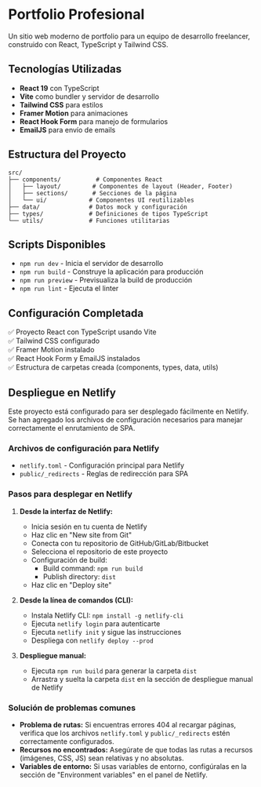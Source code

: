 # Portfolio Profesional

Un sitio web moderno de portfolio para un equipo de desarrollo freelancer, construido con React, TypeScript y Tailwind CSS.

## Tecnologías Utilizadas

- **React 19** con TypeScript
- **Vite** como bundler y servidor de desarrollo
- **Tailwind CSS** para estilos
- **Framer Motion** para animaciones
- **React Hook Form** para manejo de formularios
- **EmailJS** para envío de emails

## Estructura del Proyecto

```
src/
├── components/          # Componentes React
│   ├── layout/         # Componentes de layout (Header, Footer)
│   ├── sections/       # Secciones de la página
│   └── ui/            # Componentes UI reutilizables
├── data/              # Datos mock y configuración
├── types/             # Definiciones de tipos TypeScript
└── utils/             # Funciones utilitarias
```

## Scripts Disponibles

- `npm run dev` - Inicia el servidor de desarrollo
- `npm run build` - Construye la aplicación para producción
- `npm run preview` - Previsualiza la build de producción
- `npm run lint` - Ejecuta el linter

## Configuración Completada

✅ Proyecto React con TypeScript usando Vite  
✅ Tailwind CSS configurado  
✅ Framer Motion instalado  
✅ React Hook Form y EmailJS instalados  
✅ Estructura de carpetas creada (components, types, data, utils)  

## Despliegue en Netlify

Este proyecto está configurado para ser desplegado fácilmente en Netlify. Se han agregado los archivos de configuración necesarios para manejar correctamente el enrutamiento de SPA.

### Archivos de configuración para Netlify

- `netlify.toml` - Configuración principal para Netlify
- `public/_redirects` - Reglas de redirección para SPA

### Pasos para desplegar en Netlify

1. **Desde la interfaz de Netlify:**
   - Inicia sesión en tu cuenta de Netlify
   - Haz clic en "New site from Git"
   - Conecta con tu repositorio de GitHub/GitLab/Bitbucket
   - Selecciona el repositorio de este proyecto
   - Configuración de build:
     - Build command: `npm run build`
     - Publish directory: `dist`
   - Haz clic en "Deploy site"

2. **Desde la línea de comandos (CLI):**
   - Instala Netlify CLI: `npm install -g netlify-cli`
   - Ejecuta `netlify login` para autenticarte
   - Ejecuta `netlify init` y sigue las instrucciones
   - Despliega con `netlify deploy --prod`

3. **Despliegue manual:**
   - Ejecuta `npm run build` para generar la carpeta `dist`
   - Arrastra y suelta la carpeta `dist` en la sección de despliegue manual de Netlify

### Solución de problemas comunes

- **Problema de rutas:** Si encuentras errores 404 al recargar páginas, verifica que los archivos `netlify.toml` y `public/_redirects` estén correctamente configurados.
- **Recursos no encontrados:** Asegúrate de que todas las rutas a recursos (imágenes, CSS, JS) sean relativas y no absolutas.
- **Variables de entorno:** Si usas variables de entorno, configúralas en la sección de "Environment variables" en el panel de Netlify.